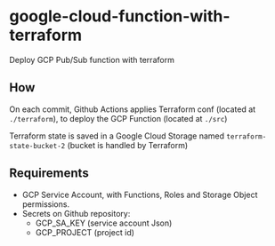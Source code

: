 # google-cloud-function-with-terraform
Deploy GCP Pub/Sub function with terraform

## How
On each commit, Github Actions applies Terraform conf (located at `./terraform`), 
to deploy the GCP Function (located at `./src`)

Terraform state is saved in a Google Cloud Storage named `terraform-state-bucket-2` (bucket is handled by Terraform)

## Requirements
- GCP Service Account, with Functions, Roles and Storage Object permissions.
- Secrets on Github repository:
    - GCP_SA_KEY (service account Json)
    - GCP_PROJECT (project id)
